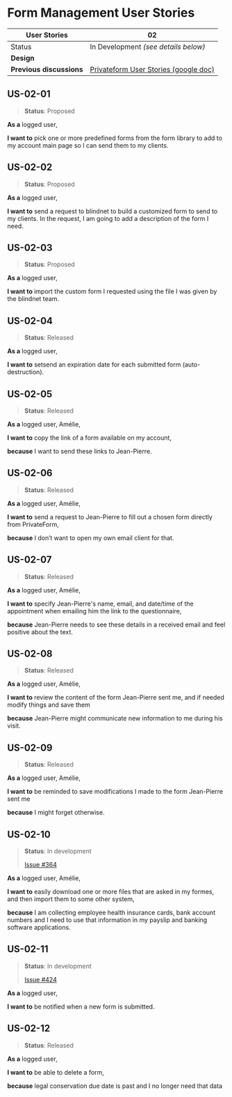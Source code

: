 # Form Management User Stories

<!-- prettier-ignore -->
| User Stories | 02 |
| ---------- | ---- |
| Status | In Development _(see details below)_ |
| **Design** |
| **Previous discussions** | [Privateform User Stories (google doc)](https://docs.google.com/document/d/1-_iVgamjIm0aH-txl2aVDIfSNRuwS-agKf74G1q1KRk/edit#heading=h.zfg5ns10gci1)

## US-02-01

> **Status**: Proposed

**As a** logged user,

**I want to** pick one or more predefined forms from the form library to add to my account main page so I can send them to my clients.

## US-02-02

> **Status**: Proposed

**As a** logged user,

**I want to** send a request to blindnet to build a customized form to send to my clients. In the request, I am going to add a description of the form I need.

## US-02-03

> **Status**: Proposed

**As a** logged user,

**I want to** import the custom form I requested using the file I was given by the blindnet team.

## US-02-04

> **Status**: Released

**As a** logged user,

**I want to** setsend an expiration date for each submitted form (auto-destruction).

## US-02-05

> **Status**: Released

**As a** logged user, Amélie,

**I want to** copy the link of a form available on my account,

**because** I want to send these links to Jean-Pierre.

## US-02-06

> **Status**: Released

**As a** logged user, Amélie,

**I want to** send a request to Jean-Pierre to fill out a chosen form directly from PrivateForm,

**because** I don’t want to open my own email client for that.

## US-02-07

> **Status**: Released

**As a** logged user, Amélie,

**I want to** specify Jean-Pierre's name, email, and date/time of the appointment when emailing him the link to the questionnaire,

**because** Jean-Pierre needs to see these details in a received email and feel positive about the text.

## US-02-08

> **Status**: Released

**As a** logged user, Amélie,

**I want to** review the content of the form Jean-Pierre sent me, and if needed modify things and save them

**because** Jean-Pierre might communicate new information to me during his visit.

## US-02-09

> **Status**: Released

**As a** logged user, Amélie,

**I want to** be reminded to save modifications I made to the form Jean-Pierre sent me

**because** I might forget otherwise.

## US-02-10

> **Status**: In development
>
> [Issue #364](https://github.com/blindnet-io/product-management/issues/384)

**As a** logged user, Amélie,

**I want to** easily download one or more files that are asked in my formes, and then import them to some other system,

**because** I am collecting employee health insurance cards, bank account numbers and I need to use that information in my payslip and banking software applications.

## US-02-11

> **Status**: In development
>
> [Issue #424](https://github.com/blindnet-io/product-management/issues/424)

**As a** logged user,

**I want to** be notified when a new form is submitted.

## US-02-12

> **Status**: Released

**As a** logged user,

**I want to** be able to delete a form,

**because** legal conservation due date is past and I no longer need that data
